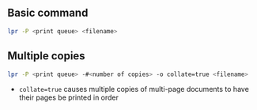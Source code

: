 ## Basic command

```sh
lpr -P <print queue> <filename>
```

## Multiple copies

```sh
lpr -P <print queue> -#<number of copies> -o collate=true <filename>
```
- `collate=true` causes multiple copies of multi-page documents to have their
  pages be printed in order

